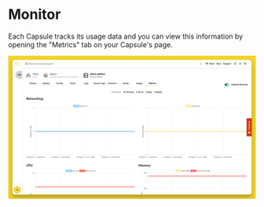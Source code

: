 # Monitor

Each Capsule tracks its usage data and you can view this information by opening the "Metrics" tab on your Capsule's page. 

![Monitor Capsule Metrics](../.gitbook/assets/backend-capsule/monitor/backend-capsule-metrics.png)

